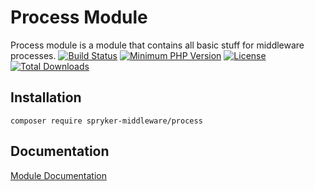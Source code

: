 # Process Module

Process module is a module that contains all basic stuff for middleware processes.
[![Build Status](https://travis-ci.org/spryker-middleware/process.svg?branch=master)](https://travis-ci.org/spryker-middleware/process)
[![Minimum PHP Version](http://img.shields.io/badge/php-%3E%3D%207.1-8892BF.svg)](https://php.net/)
[![License](https://poser.pugx.org/spryker-middleware/process/license.svg)](https://packagist.org/packages/spryker-middleware/process)
[![Total Downloads](https://poser.pugx.org/spryker-middleware/process/d/total.svg)](https://packagist.org/packages/spryker-middleware/process)


## Installation

```
composer require spryker-middleware/process
```

## Documentation
[Module Documentation](https://academy.spryker.com/developing_with_spryker/spryker_middleware.html)
